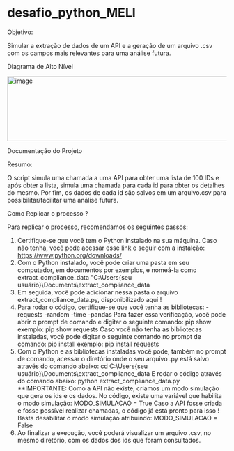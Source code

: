 # desafio_python_MELI

Objetivo: 

Simular a extração de dados de um API e a geração de um arquivo .csv com os campos mais relevantes para uma análise futura.

Diagrama de Alto Nível

<img width="597" height="149" alt="image" src="https://github.com/user-attachments/assets/065744bf-467e-473f-b08b-1373c8528c5d" />


Documentação do Projeto

Resumo:

O script simula uma chamada a uma API para obter uma lista de 100 IDs e após obter a lista, simula uma chamada para cada id para obter os detalhes do mesmo. Por fim, os dados de cada id são salvos em um arquivo.csv para possibilitar/facilitar uma análise futura.

Como Replicar o processo ?

Para replicar o processo, recomendamos os seguintes passos:

1. Certifique-se que você tem o Python instalado na sua máquina. Caso não tenha, você pode acessar esse link e seguir com a instalção: https://www.python.org/downloads/
2. Com o Python instalado, você pode criar uma pasta em seu computador, em documentos por exemplos, e nomeá-la como extract_compliance_data
   "C:\Users\{seu usuário}\Documents\extract_compliance_data
3. Em seguida, você pode adicionar nessa pasta o arquivo extract_compliance_data.py, disponibilizado aqui !
4. Para rodar o código, certifique-se que você tenha as bibliotecas:
   -requests
   -random
   -time
   -pandas
Para fazer essa verificação, você pode abrir o prompt de comando e digitar o seguinte comando:
   pip show <biblioteca>
    exemplo: pip show requests
Caso você não tenha as bibliotecas instaladas, você pode digitar o seguinte comando no prompt de comando:
   pip install <biblioteca>
   exemplo: pip install requests
6. Com o Python e as bibliotecas instaladas você pode, também no prompt de comando, acessar o diretório onde o seu arquivo .py está salvo através do comando abaixo:
    cd C:\Users\{seu usuário}\Documents\extract_compliance_data
E rodar o código através do comando abaixo:
   python extract_compliance_data.py
**IMPORTANTE: Como a API não existe, criamos um modo simulação que gera os ids e os dados. No código, existe uma variável que habilita o modo simulação:
   MODO_SIMULACAO = True
Caso a API fosse criada e fosse possível realizar chamadas, o código já está pronto para isso ! Basta desabilitar o modo simulação atribuindo:
   MODO_SIMULACAO = False
8. Ao finalizar a execução, você poderá visualizar um arquivo .csv, no mesmo diretório, com os dados dos ids que foram consultados.
